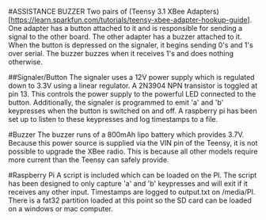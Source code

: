 #ASSISTANCE BUZZER
Two pairs of (Teensy 3.1 XBee Adapters)[https://learn.sparkfun.com/tutorials/teensy-xbee-adapter-hookup-guide]. 
One adapter has a button attached to it and is responsible for sending a signal to the other board. The other
adapter has a buzzer attached to it. When the button is depressed on the signaler, it begins sending 0's and 1's
over serial. The buzzer buzzes when it receives 1's and does nothing otherwise. 

##Signaler/Button
The signaler uses a 12V power supply which is regulated down to 3.3V using a linear regulator. A 2N3904 NPN 
transistor is toggled at pin 13. This controls the power supply to the powerful LED connected to the button. 
Additionally, the signaler is programmed to emit 'a' and 'b' keypresses when the button is switched on and off. 
A raspberry pi has been set up to listen to these keypresses and log timestamps to a file.

#Buzzer
The buzzer runs of a 800mAh lipo battery which provides 3.7V. Because this power source is supplied via the 
VIN pin of the Teensy, it is not possible to upgrade the XBee radio. This is because all other models require
more current than the Teensy can safely provide. 

#Raspberry Pi
A script is included which can be loaded on the PI. The script has been designed to only capture 'a' and 'b' keypresses
and will exit if it receives any other input. Timestamps are logged to output.txt on /media/PI. There is a fat32
partition loaded at this point so the SD card can be loaded on a windows or mac computer. 
